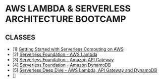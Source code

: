 # AWS LAMBDA & SERVERLESS ARCHITECTURE BOOTCAMP

## CLASSES

- [1] [Getting Started with Serverless Computing on AWS](./1-Getting_Started_AWS_Console/README.md)
- [2] [Serverless Foundation - AWS Lambda](./2-Serverless_Foundation-AWS_Lambda/README.md)
- [3] [Serverless Foundation - Amazon API Gateway](./3-Serverless_Foundation-API_Gateway/README.md)
- [4] [Serverless Foundation - Amazon DynamoDB](./4-Serverless_Foundation-Amazon_DynamoDB/README.md)
- [5] [Serverless Deep Dive - AWS Lambda, API Gateway and DynamoDB](./5-Serverless_Deep_Dive-AWS_Lambda_API_Gateway_DynamoDB/README.md)
- [] []()
